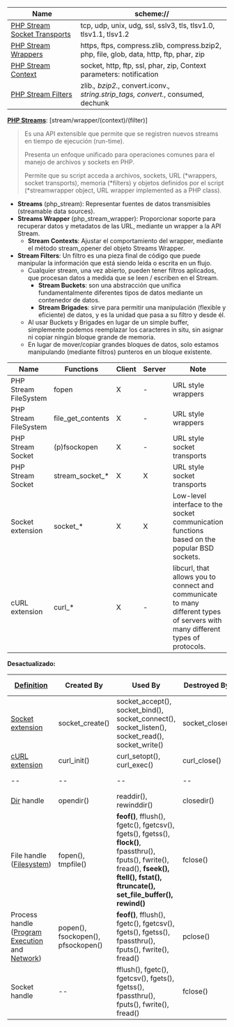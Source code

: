 
Name | scheme://
-- | --
[PHP Stream Socket Transports](http://php.net/manual/en/transports.php) | tcp, udp, unix, udg, ssl, sslv3, tls, tlsv1.0, tlsv1.1, tlsv1.2
[PHP Stream Wrappers](http://php.net/manual/en/wrappers.php) | https, ftps, compress.zlib, compress.bzip2, php, file, glob, data, http, ftp, phar, zip
[PHP Stream Context](http://php.net/manual/en/stream.contexts.php) | socket, http, ftp, ssl, phar, zip, Context parameters: notification
[PHP Stream Filters](http://php.net/manual/en/filters.php) | zlib.*, bzip2.*, convert.iconv.*, string.strip_tags, convert.*, consumed, dechunk


**[PHP Streams](http://php.net/manual/en/intro.stream.php)**: [stream/wrapper/(context)/(filter)]
> Es una API extensible que permite que se registren nuevos streams en tiempo de ejecución (run-time).
>
> Presenta un enfoque unificado para operaciones comunes para el manejo de archivos y sockets en PHP.
>
> Permite que su script acceda a archivos, sockets, URL (*wrappers, socket transports), memoria (*filters) y objetos definidos por el script (*streamwrapper object, URL wrapper implemented as a PHP class).

- **Streams** (php_stream): Representar fuentes de datos transmisibles (streamable data sources).
- **Streams Wrapper** (php_stream_wrapper): Proporcionar soporte para recuperar datos y metadatos de las URL, mediante un wrapper a la API Stream.
  - **Stream Contexts**: Ajustar el comportamiento del wrapper, mediante el método stream_opener del objeto Streams Wrapper.
- **Stream Filters**: Un filtro es una pieza final de código que puede manipular la información que está siendo leída o escrita en un flujo.
  - Cualquier stream, una vez abierto, pueden tener filtros aplicados, que procesan datos a medida que se leen / escriben en el Stream.
    - **Stream Buckets**: son una abstracción que unifica fundamentalmente diferentes tipos de datos mediante un contenedor de datos.
    - **Stream Brigades**: sirve para permitir una manipulación (flexible y eficiente) de datos, y es la unidad que pasa a su filtro y desde él.
  - Al usar Buckets y Brigades en lugar de un simple buffer, simplemente podemos reemplazar los caracteres in situ, sin asignar ni copiar ningún bloque grande de memoria.
  - En lugar de mover/copiar grandes bloques de datos, solo estamos manipulando (mediante filtros) punteros en un bloque existente.


Name | Functions | Client | Server | Note
-- | -- | -- | -- | --
PHP Stream FileSystem | fopen | X | - | URL style wrappers
PHP Stream FileSystem | file_get_contents | X | - | URL style wrappers
PHP Stream Socket | (p)fsockopen| X | - | URL style socket transports
PHP Stream Socket | stream_socket_* | X | X | URL style socket transports
Socket extension |socket_* | X | X | Low-level interface to the socket communication functions based on the popular BSD sockets.
cURL extension | curl_* | X | - | libcurl, that allows you to connect and communicate to many different types of servers with many different types of protocols.

**Desactualizado:**

[Definition](http://php.net/manual/en/resource.php) | Created By | Used By | Destroyed By | [Resource Type](http://php.net/manual/en/function.get-resource-type.php)
-- | -- | -- | -- | --
[Socket extension](http://php.net/manual/en/intro.sockets.php) | socket_create() | socket_accept(), socket_bind(), socket_connect(), socket_listen(), socket_read(), socket_write() | socket_close() | --
[cURL extension](http://php.net/manual/en/intro.curl.php) | curl_init() | curl_setopt(), curl_exec() | curl_close() | --
-- | -- | -- | -- | sockets i/o vector
[Dir](http://php.net/manual/en/book.dir.php) handle | opendir() | readdir(), rewinddir() | closedir() | stream
File handle ([Filesystem](http://php.net/manual/en/book.filesystem.php)) | fopen(), tmpfile() | **feof()**, fflush(), fgetc(), fgetcsv(), fgets(), fgetss(), **flock()**, fpassthru(), fputs(), fwrite(), fread(), **fseek(), ftell(), fstat(), ftruncate(), set_file_buffer(), rewind()** | fclose() | stream
Process handle ([Program Execution](http://php.net/manual/en/intro.exec.php) and [Network](http://php.net/manual/en/intro.network.php)) | popen(), fsockopen(), pfsockopen() | **feof()**, fflush(), fgetc(), fgetcsv(), fgets(), fgetss(), fpassthru(), fputs(), fwrite(), fread() | pclose() | stream
Socket handle | -- | fflush(), fgetc(), fgetcsv(), fgets(), fgetss(), fpassthru(), fputs(), fwrite(), fread() | fclose() | socket
